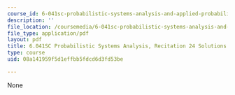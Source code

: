 ```yaml
---
course_id: 6-041sc-probabilistic-systems-analysis-and-applied-probability-fall-2013
description: ''
file_location: /coursemedia/6-041sc-probabilistic-systems-analysis-and-applied-probability-fall-2013/08a141959f5d1effbb5fdcd6d3fd53be_MIT6_041SCF13_rec24_sol.pdf
file_type: application/pdf
layout: pdf
title: 6.041SC Probabilistic Systems Analysis, Recitation 24 Solutions
type: course
uid: 08a141959f5d1effbb5fdcd6d3fd53be

---
```

None